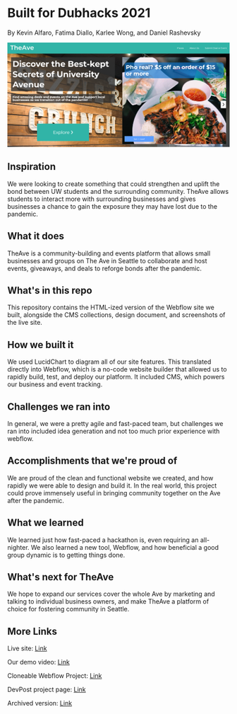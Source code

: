 # Built for Dubhacks 2021

By Kevin Alfaro, Fatima Diallo, Karlee Wong, and Daniel Rashevsky

![Home page](Screenshots/Screenshot1.png)

## Inspiration

We were looking to create something that could strengthen and uplift the bond between UW students and the surrounding community. TheAve allows students to interact more with surrounding businesses and gives businesses a chance to gain the exposure they may have lost due to the pandemic.

## What it does

TheAve is a community-building and events platform that allows small businesses and groups on The Ave in Seattle to collaborate and host events, giveaways, and deals to reforge bonds after the pandemic.

## What's in this repo

This repository contains the HTML-ized version of the Webflow site we built, alongside the CMS collections, design document, and screenshots of the live site.

## How we built it

We used LucidChart to diagram all of our site features. This translated directly into Webflow, which is a no-code website builder that allowed us to rapidly build, test, and deploy our platform. It included CMS, which powers our business and event tracking.

## Challenges we ran into

In general, we were a pretty agile and fast-paced team, but challenges we ran into included idea generation and not too much prior experience with webflow.

## Accomplishments that we're proud of

We are proud of the clean and functional website we created, and how rapidly we were able to design and build it. In the real world, this project could prove immensely useful in bringing community together on the Ave after the pandemic. 

## What we learned

We learned just how fast-paced a hackathon is, even requiring an all-nighter. We also learned a new tool, Webflow, and how beneficial a good group dynamic is to getting things done.

## What's next for TheAve

We hope to expand our services cover the whole Ave by marketing and talking to individual business owners, and make TheAve a platform of choice for fostering community in Seattle.

## More Links

Live site: [Link](https://theave-uw.webflow.io/)

Our demo video: [Link](https://www.youtube.com/watch?v=ftMBo4VZpsQ)

Cloneable Webflow Project: [Link](https://webflow.com/website/TheAve-Platform)

DevPost project page: [Link](https://devpost.com/software/theave)

Archived version: [Link](https://archive.md/584yV)
